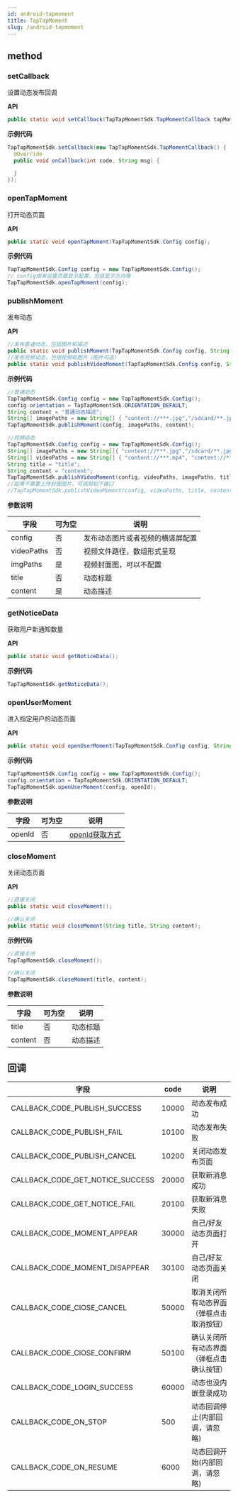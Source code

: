 ```yaml
---
id: android-tapmoment
title: TapTapMoment
slug: /android-tapmoment
---
```

## method

### setCallback

设置动态发布回调  

**API**  

```java
public static void setCallback(TapTapMomentSdk.TapMomentCallback tapMomentCallback);
```

**示例代码**

```java
TapTapMomentSdk.setCallback(new TapTapMomentSdk.TapMomentCallback() {
  @Override
  public void onCallback(int code, String msg) {

  }
});
```
<!--
### setLoginToken

设置登录信息

**API**  

```java
public static void setLoginToken(AccessToken accessToken);
```

**示例代码**

```java
AccessToken currentAccessToken = AccessToken.getCurrentAccessToken();
TapTapMomentSdk.setLoginToken(currentAccessToken);
``` -->

### openTapMoment

打开动态页面

**API**  

```java
public static void openTapMoment(TapTapMomentSdk.Config config);
```

**示例代码**

```java
TapTapMomentSdk.Config config = new TapTapMomentSdk.Config();
// config用来设置页面显示配置，包括显示方向等
TapTapMomentSdk.openTapMoment(config);
```

### publishMoment

发布动态

**API**  

```java
//发布普通动态，包括图片和描述
public static void publishMoment(TapTapMomentSdk.Config config, String imgPaths, String content);
//发布视频动态，包括视频和图片（图片可选）
public static void publishVideoMoment(TapTapMomentSdk.Config config, String[] videoPaths,String[] imgPaths, String title, String content);
```

**示例代码**

```java
//普通动态
TapTapMomentSdk.Config config = new TapTapMomentSdk.Config();
config.orientation = TapTapMomentSdk.ORIENTATION_DEFAULT;  
String content = "普通动态描述";
String[] imagePaths = new String[] { "content://***.jpg","/sdcard/**.jpg" };
TapTapMomentSdk.publishMoment(config, imagePaths, content);

//视频动态
TapTapMomentSdk.Config config = new TapTapMomentSdk.Config();
String[] imagePaths = new String[]{ "content://***.jpg","/sdcard/**.jpg" };
String[] videoPaths = new String[] { "content://***.mp4", "content://***.mp4" };
String title = "title";
String content = "content";
TapTapMomentSdk.publishVideoMoment(config, videoPaths, imagePaths, title, content);
//如果不需要上传封面图片，可调用如下接口
//TapTapMomentSdk.publishVideoMoment(config, videoPaths, title, content);
```

**参数说明**

| 字段         | 可为空 | 说明               |
| ---------- | --- | ---------------- |
| config     | 否   | 发布动态图片或者视频的横竖屏配置 |
| videoPaths | 否   | 视频文件路径，数组形式呈现    |
| imgPaths   | 是   | 视频封面图，可以不配置      |
| title      | 否   | 动态标题             |
| content    | 是   | 动态描述             |

### getNoticeData

获取用户新通知数量   

**API**  

```java
public static void getNoticeData();
```

**示例代码**

```java
TapTapMomentSdk.getNoticeData();
```

### openUserMoment

进入指定用户的动态页面

**API**  

```java
public static void openUserMoment(TapTapMomentSdk.Config config, String openId)
```

**示例代码**

```java
TapTapMomentSdk.Config config = new TapTapMomentSdk.Config();
config.orientation = TapTapMomentSdk.ORIENTATION_DEFAULT;  
TapTapMomentSdk.openUserMoment(config, openId);
```

**参数说明**

| 字段     | 可为空 | 说明                                                   |
| ------ | --- | ---------------------------------------------------- |
| openId | 否   | [openId获取方式](./api/android-tapdb.md/#tap登录后openid获取方式) |

### closeMoment

关闭动态页面

**API**  

```java
//直接关闭
public static void closeMoment();

//确认关闭
public static void closeMoment(String title, String content);
```

**示例代码**

```java
//直接关闭
TapTapMomentSdk.closeMoment();

//确认关闭
TapTapMomentSdk.closeMoment(title, content);
```

**参数说明**

| 字段      | 可为空 | 说明   |
| ------- | --- | ---- |
| title   | 否   | 动态标题 |
| content | 否   | 动态描述 |

## 回调
| 字段          | code | 说明       |
| ----------- | --- | -------- |
| CALLBACK_CODE_PUBLISH_SUCCESS       | 10000   | 动态发布成功     |
| CALLBACK_CODE_PUBLISH_FAIL     | 10100   | 动态发布失败     |
| CALLBACK_CODE_PUBLISH_CANCEL       | 10200   | 关闭动态发布页面     |
| CALLBACK_CODE_GET_NOTICE_SUCCESS | 20000   | 获取新消息成功 |
| CALLBACK_CODE_GET_NOTICE_FAIL | 20100   | 获取新消息失败 |
| CALLBACK_CODE_MOMENT_APPEAR | 30000   | 自己/好友动态页面打开 |
| CALLBACK_CODE_MOMENT_DISAPPEAR | 30100   | 自己/好友动态页面关闭 |
| CALLBACK_CODE_ClOSE_CANCEL | 50000   | 取消关闭所有动态界面（弹框点击取消按钮） |
| CALLBACK_CODE_ClOSE_CONFIRM | 50100   | 确认关闭所有动态界面（弹框点击确认按钮） |
| CALLBACK_CODE_LOGIN_SUCCESS | 60000   | 动态也没内嵌登录成功 |
| CALLBACK_CODE_ON_STOP | 500   | 动态回调停止(内部回调，请忽略) |
| CALLBACK_CODE_ON_RESUME | 6000   | 动态回调开始(内部回调，请忽略) |
